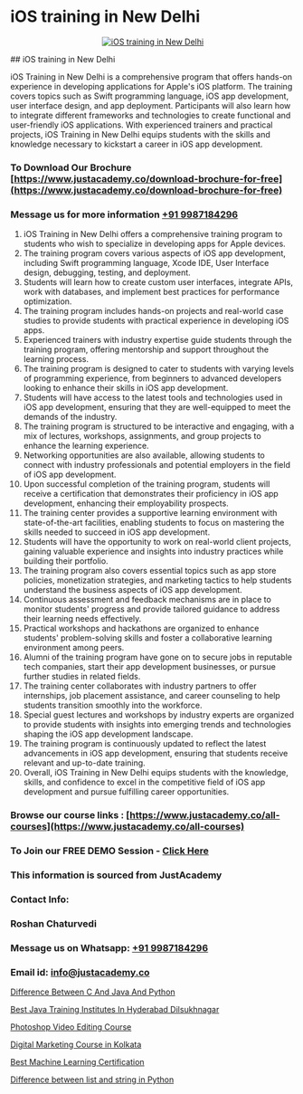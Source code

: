 # iOS training in New Delhi

<p align="center">
  <a href="https://justacademy.co/course-detail/ios-training">
    <img src="https://justacademy.co/storage2/course_image/1676636008_course_image.webp" alt="iOS training in New Delhi">
  </a>
</p>
## iOS training in New Delhi

iOS Training in New Delhi is a comprehensive program that offers hands-on experience in developing applications for Apple's iOS platform. The training covers topics such as Swift programming language, iOS app development, user interface design, and app deployment. Participants will also learn how to integrate different frameworks and technologies to create functional and user-friendly iOS applications. With experienced trainers and practical projects, iOS Training in New Delhi equips students with the skills and knowledge necessary to kickstart a career in iOS app development.
### To Download Our Brochure [https://www.justacademy.co/download-brochure-for-free](https://www.justacademy.co/download-brochure-for-free)
### Message us for more information [+91 9987184296](https://api.whatsapp.com/send?phone=919987184296)
1) iOS Training in New Delhi offers a comprehensive training program to students who wish to specialize in developing apps for Apple devices.
2) The training program covers various aspects of iOS app development, including Swift programming language, Xcode IDE, User Interface design, debugging, testing, and deployment.
3) Students will learn how to create custom user interfaces, integrate APIs, work with databases, and implement best practices for performance optimization.
4) The training program includes hands-on projects and real-world case studies to provide students with practical experience in developing iOS apps.
5) Experienced trainers with industry expertise guide students through the training program, offering mentorship and support throughout the learning process.
6) The training program is designed to cater to students with varying levels of programming experience, from beginners to advanced developers looking to enhance their skills in iOS app development.
7) Students will have access to the latest tools and technologies used in iOS app development, ensuring that they are well-equipped to meet the demands of the industry.
8) The training program is structured to be interactive and engaging, with a mix of lectures, workshops, assignments, and group projects to enhance the learning experience.
9) Networking opportunities are also available, allowing students to connect with industry professionals and potential employers in the field of iOS app development.
10) Upon successful completion of the training program, students will receive a certification that demonstrates their proficiency in iOS app development, enhancing their employability prospects.
11) The training center provides a supportive learning environment with state-of-the-art facilities, enabling students to focus on mastering the skills needed to succeed in iOS app development.
12) Students will have the opportunity to work on real-world client projects, gaining valuable experience and insights into industry practices while building their portfolio.
13) The training program also covers essential topics such as app store policies, monetization strategies, and marketing tactics to help students understand the business aspects of iOS app development.
14) Continuous assessment and feedback mechanisms are in place to monitor students' progress and provide tailored guidance to address their learning needs effectively.
15) Practical workshops and hackathons are organized to enhance students' problem-solving skills and foster a collaborative learning environment among peers.
16) Alumni of the training program have gone on to secure jobs in reputable tech companies, start their app development businesses, or pursue further studies in related fields.
17) The training center collaborates with industry partners to offer internships, job placement assistance, and career counseling to help students transition smoothly into the workforce.
18) Special guest lectures and workshops by industry experts are organized to provide students with insights into emerging trends and technologies shaping the iOS app development landscape.
19) The training program is continuously updated to reflect the latest advancements in iOS app development, ensuring that students receive relevant and up-to-date training.
20) Overall, iOS Training in New Delhi equips students with the knowledge, skills, and confidence to excel in the competitive field of iOS app development and pursue fulfilling career opportunities.

### Browse our course links : [https://www.justacademy.co/all-courses](https://www.justacademy.co/all-courses) 
### To Join our FREE DEMO Session - [Click Here](https://www.justacademy.co/register-for-course-demo)


### This information is sourced from JustAcademy
### Contact Info:
### Roshan Chaturvedi
### Message us on Whatsapp: [+91 9987184296](https://api.whatsapp.com/send?phone=919987184296)
### Email id: [info@justacademy.co](mailto:info@justacademy.co)
                
[Difference Between C And Java And Python](https://www.linkedin.com/pulse/difference-between-c-java-python-justacademy-brisbane-4zdje?trackingId=170TRB58Wg7OLV1jTubN8g%3D%3D&lipi=urn%3Ali%3Apage%3Ad_flagship3_company_admin%3Bg2rksucGRY2lUjxOm9ICQw%3D%3D)

[Best Java Training Institutes In Hyderabad Dilsukhnagar](https://www.linkedin.com/pulse/best-java-training-institutes-hyderabad-dilsukhnagar-60iie?trackingId=jMiXJ20R8L4uNCd0ckrjaw%3D%3D&lipi=urn%3Ali%3Apage%3Ad_flagship3_company_admin%3BDrK92nhdT%2BeMCX%2FTk95TlQ%3D%3D)

[Photoshop Video Editing Course](https://medium.com/@kumarishimmi99/photoshop-video-editing-course-570166d3bf54)

[Digital Marketing Course in Kolkata](https://medium.com/@mistersumit961/digital-marketing-course-in-kolkata-9c736e5bf7f0)

[Best Machine Learning Certification](https://justacademyin.github.io/justacademy/best-machine-learning-certification)

[Difference between list and string in Python](https://justacademyin.github.io/justacademy/difference-between-list-and-string-in-python)

